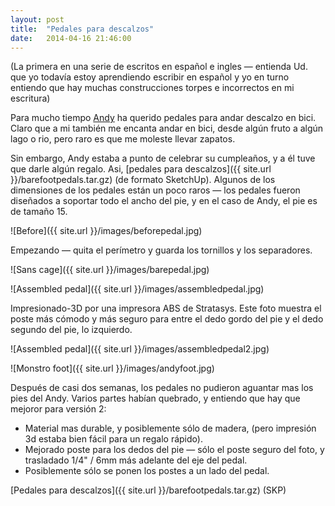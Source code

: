 ```yaml
---
layout: post
title:  "Pedales para descalzos"
date:   2014-04-16 21:46:00
---
```


(La primera en una serie de escritos en español e ingles — entienda Ud. que yo todavía estoy aprendiendo escribir en español y yo en turno entiendo que hay muchas construcciones torpes e incorrectos en mi escritura)

Para mucho tiempo [Andy](http://www.andrewquitmeyer.com) ha querido pedales para andar  descalzo en bici. Claro que a mi también me encanta andar en bici, desde algún fruto a algún lago o rio, pero raro es que me moleste llevar zapatos.

Sin embargo, Andy estaba a punto de celebrar su cumpleaños, y a él tuve que darle algún regalo. Asi, [pedales para descalzos]({{ site.url }}/barefootpedals.tar.gz) (de formato SketchUp). Algunos de los dimensiones de los pedales están un poco raros — los pedales fueron diseñados a soportar todo el ancho del pie, y en el caso de Andy, el pie es de tamaño 15. 

![Before]({{ site.url }}/images/beforepedal.jpg)

Empezando — quita el perímetro y guarda los tornillos y los separadores.

![Sans cage]({{ site.url }}/images/barepedal.jpg)

![Assembled pedal]({{ site.url }}/images/assembledpedal.jpg)

Impresionado-3D por una impresora ABS de Stratasys. Este foto muestra el poste más cómodo y más seguro para entre el dedo gordo del pie y el dedo segundo del pie, lo izquierdo.

![Assembled pedal]({{ site.url }}/images/assembledpedal2.jpg)

![Monstro foot]({{ site.url }}/images/andyfoot.jpg)

Después de casi dos semanas, los pedales no pudieron aguantar mas los pies del Andy. Varios partes habían quebrado, y entiendo que hay que mejoror para versión 2:

* Material mas durable, y posiblemente sólo de madera, (pero impresión 3d estaba bien fácil para un regalo rápido).
* Mejorado poste para los dedos del pie — sólo el poste seguro del foto, y trasladado 1/4" / 6mm más adelante del eje del pedal.
* Posiblemente sólo se ponen los postes a un lado del pedal.

[Pedales para descalzos]({{ site.url }}/barefootpedals.tar.gz) (SKP)
